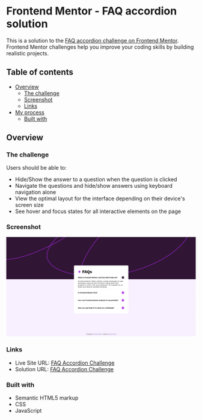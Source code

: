 # Frontend Mentor - FAQ accordion solution

This is a solution to the [FAQ accordion challenge on Frontend Mentor](https://www.frontendmentor.io/challenges/faq-accordion-wyfFdeBwBz). Frontend Mentor challenges help you improve your coding skills by building realistic projects.

## Table of contents

- [Overview](#overview)
  - [The challenge](#the-challenge)
  - [Screenshot](#screenshot)
  - [Links](#links)
- [My process](#my-process)
  - [Built with](#built-with)

## Overview

### The challenge

Users should be able to:

- Hide/Show the answer to a question when the question is clicked
- Navigate the questions and hide/show answers using keyboard navigation alone
- View the optimal layout for the interface depending on their device's screen size
- See hover and focus states for all interactive elements on the page

### Screenshot

![](./assets/accordion-screenshot.png)

### Links

- Live Site URL: [FAQ Accordion Challenge](https://fm-faq-accordion-challenge.netlify.app/)
- Solution URL: [FAQ Accordion Challenge](https://www.frontendmentor.io/solutions/faq-accordion-component-with-html-css-and-javascript-yMxHNg7-tQ)

### Built with

- Semantic HTML5 markup
- CSS
- JavaScript
